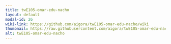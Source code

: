 ```yaml
---
title: twE105-omar-edu-nacho
layout: default
modal-id: 26
wiki-link: https://github.com/aigora/twE105-omar-edu-nacho/wiki
thumbnail: https://raw.githubusercontent.com/aigora/twE105-omar-edu-nacho/master/logo.png
alt: twE105-omar-edu-nacho
---
```

